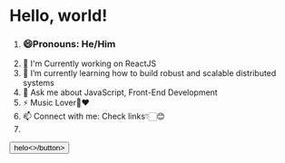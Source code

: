 
  <body>
    <h1>Hello, world!</h1>
  <ol>
  <li><h3>😄Pronouns: He/Him</h3></li>
  <li>🥤 I'm Currently working on ReactJS</li>
  <li>🌱 I’m currently learning how to build robust and scalable distributed systems</li>
  <li>💬 Ask me about JavaScript, Front-End Development</li>
  <li>⚡ Music Lover🎵❤️</li>
  <li>📫 Connect with me: Check links👇🏻😊<li>
</ol>
  <button>helo<>/button>
  </body>

